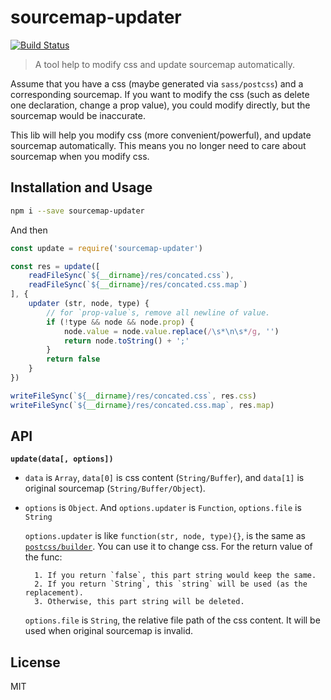 # sourcemap-updater

[![Build Status](https://travis-ci.org/creeperyang/universal-css-processor.svg?branch=master)](https://travis-ci.org/creeperyang/universal-css-processor)

> A tool help to modify css and update sourcemap automatically.

Assume that you have a css (maybe generated via `sass/postcss`) and a corresponding sourcemap. If you want to modify the css (such as delete one declaration, change a prop value), you could modify directly, but the sourcemap would be inaccurate.

This lib will help you modify css (more convenient/powerful), and  update sourcemap automatically. This means you no longer need to care about sourcemap when you modify css.

## Installation and Usage

```bash
npm i --save sourcemap-updater
```

And then

```js
const update = require('sourcemap-updater')

const res = update([
    readFileSync(`${__dirname}/res/concated.css`),
    readFileSync(`${__dirname}/res/concated.css.map`)
], {
    updater (str, node, type) {
        // for `prop-value`s, remove all newline of value.
        if (!type && node && node.prop) {
            node.value = node.value.replace(/\s*\n\s*/g, '')
            return node.toString() + ';'
        }
        return false
    }
})

writeFileSync(`${__dirname}/res/concated.css`, res.css)
writeFileSync(`${__dirname}/res/concated.css.map`, res.map)
```

## API

**`update(data[, options])`**

- `data` is `Array`, `data[0]` is css content (`String/Buffer`), and `data[1]` is original sourcemap (`String/Buffer/Object`).
- `options` is `Object`. And `options.updater` is `Function`, `options.file` is `String`

    `options.updater` is like `function(str, node, type){}`, is the same as [`postcss/builder`](http://api.postcss.org/global.html#builder). You can use it to change css. For the return value of the func:
        
        1. If you return `false`, this part string would keep the same.
        2. If you return `String`, this `string` will be used (as the replacement).
        3. Otherwise, this part string will be deleted.
    
    `options.file` is `String`, the relative file path of the css content. It will be used when original sourcemap is invalid.


## License

MIT
